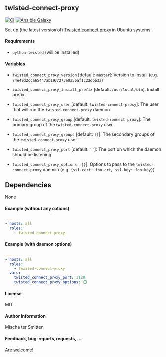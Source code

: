 ## twisted-connect-proxy

[![CI](https://github.com/Oefenweb/ansible-twisted-connect-proxy/workflows/CI/badge.svg)](https://github.com/Oefenweb/ansible-twisted-connect-proxy/actions?query=workflow%3ACI)
[![Ansible Galaxy](http://img.shields.io/badge/ansible--galaxy-twisted--connect--proxy-blue.svg)](https://galaxy.ansible.com/Oefenweb/twisted_connect_proxy/)

Set up (the latest version of) [Twisted connect proxy](https://github.com/fmoo/twisted-connect-proxy) in Ubuntu systems.

#### Requirements

* `python-twisted` (will be installed)

#### Variables

* `twisted_connect_proxy_version` [default: `master`]: Version to install (e.g. `74e49d2cca65447ab1937273e0a56af1c22dbb3a`)
* `twisted_connect_proxy_install_prefix` [default: `/usr/local/bin`]: Install prefix

* `twisted_connect_proxy_user` [default: `twisted-connect-proxy`]: The user that will run the `twisted-connect-proxy` daemon
* `twisted_connect_proxy_group` [default: `twisted-connect-proxy`]: The primary group of the `twisted-connect-proxy` user
* `twisted_connect_proxy_groups` [default: `[]`]: The secondary groups of the `twisted-connect-proxy` user

* `twisted_connect_proxy_port` [default: `''`]: The port on which the daemon should be listening
* `twisted_connect_proxy_options: {}`]: Options to pass to the `twisted-connect-proxy` daemon (e.g. `{ssl-cert: foo.crt, ssl-key: foo.key}`)

## Dependencies

None

#### Example (without any options)

```yaml
---
- hosts: all
  roles:
    - twisted-connect-proxy
```

#### Example (with daemon options)

```yaml
---
- hosts: all
  roles:
    - twisted-connect-proxy
  vars:
    twisted_connect_proxy_port: 3128
    twisted_connect_proxy_options: {}
```
#### License

MIT

#### Author Information

Mischa ter Smitten

#### Feedback, bug-reports, requests, ...

Are [welcome](https://github.com/Oefenweb/ansible-twisted-connect-proxy/issues)!
